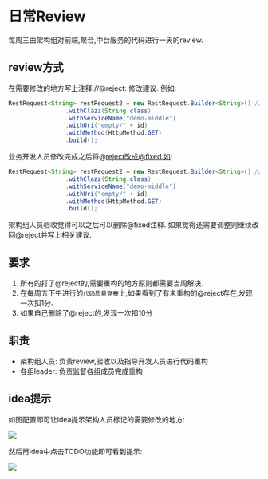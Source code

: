 # 日常Review

每周三由架构组对前端,聚合,中台服务的代码进行一天的review.

## review方式

在需要修改的地方写上注释://@reject: 修改建议. 例如:

```java
RestRequest<String> restRequest2 = new RestRequest.Builder<String>() //@reject: 变量名需要直观有意义
                .withClazz(String.class)
                .withServiceName("demo-middle")
                .withUri("empty/" + id)
                .withMethod(HttpMethod.GET)
                .build();
``` 

业务开发人员修改完成之后将@reject改成@fixed.如:
```java
RestRequest<String> restRequest2 = new RestRequest.Builder<String>() //@fixed: 变量名需要直观有意义
                .withClazz(String.class)
                .withServiceName("demo-middle")
                .withUri("empty/" + id)
                .withMethod(HttpMethod.GET)
                .build();
```

架构组人员验收觉得可以之后可以删除@fixed注释. 如果觉得还需要调整则继续改回@reject并写上相关建议.

## 要求

1. 所有的打了@reject的,需要重构的地方原则都需要当周解决.
2. 在每周五下午进行的`代码质量竞赛`上,如果看到了有未重构的@reject存在,发现一次扣1分.
3. 如果自己删除了@reject的,发现一次扣10分

## 职责

- 架构组人员: 负责review,验收以及指导开发人员进行代码重构
- 各组leader: 负责监督各组成员完成重构

## idea提示

如图配置即可让idea提示架构人员标记的需要修改的地方:

![](http://ww1.sinaimg.cn/large/006tNc79gy1g4x0is5nvgj31dk0u0ha5.jpg)

然后再idea中点击TODO功能即可看到提示:

![](http://ww4.sinaimg.cn/large/006tNc79gy1g4x0lkxst9j31qp0u0dtv.jpg)